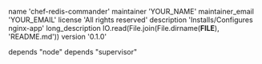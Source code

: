 name             'chef-redis-commander'
maintainer       'YOUR_NAME'
maintainer_email 'YOUR_EMAIL'
license          'All rights reserved'
description      'Installs/Configures nginx-app'
long_description IO.read(File.join(File.dirname(__FILE__), 'README.md'))
version          '0.1.0'
 
depends "node"
depends "supervisor"
